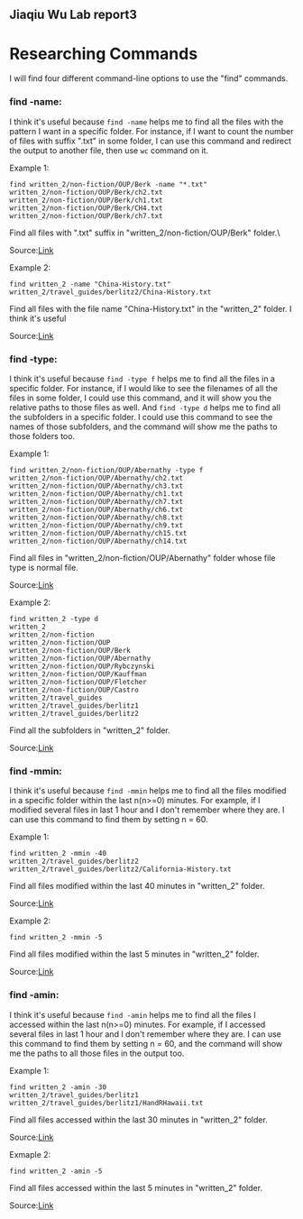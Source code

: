 ## Jiaqiu Wu Lab report3
# Researching Commands

I will find four different command-line options to use the "find" commands.

### find -name:

I think it's useful because `find -name` helps me to find all the files with the pattern I want in a specific folder. For instance, if I want to count the number of files with suffix ".txt" in some folder, I can use this command and redirect the output to another file, then use `wc` command on it.

Example 1:

```
find written_2/non-fiction/OUP/Berk -name "*.txt" 
written_2/non-fiction/OUP/Berk/ch2.txt
written_2/non-fiction/OUP/Berk/ch1.txt
written_2/non-fiction/OUP/Berk/CH4.txt
written_2/non-fiction/OUP/Berk/ch7.txt
```

Find all files with ".txt" suffix in "written_2/non-fiction/OUP/Berk" folder.\

Source:[Link](https://linuxize.com/post/how-to-find-files-in-linux-using-the-command-line)

Example 2:

```
find written_2 -name "China-History.txt"
written_2/travel_guides/berlitz2/China-History.txt
```

Find all files with the file name "China-History.txt" in the "written_2" folder.
I think it's useful 

Source:[Link](https://linuxize.com/post/how-to-find-files-in-linux-using-the-command-line)


### find -type:

I think it's useful because `find -type f` helps me to find all the files in a specific folder. For instance, if I would like to see the filenames of all the files in some folder, I could use this command, and it will show you the relative paths to those files as well.
And `find -type d` helps me to find all the subfolders in a specific folder. I could use this command to see the names of those subfolders, and the command will show me the paths to those folders too.

Example 1:

```
find written_2/non-fiction/OUP/Abernathy -type f
written_2/non-fiction/OUP/Abernathy/ch2.txt
written_2/non-fiction/OUP/Abernathy/ch3.txt
written_2/non-fiction/OUP/Abernathy/ch1.txt
written_2/non-fiction/OUP/Abernathy/ch7.txt
written_2/non-fiction/OUP/Abernathy/ch6.txt
written_2/non-fiction/OUP/Abernathy/ch8.txt
written_2/non-fiction/OUP/Abernathy/ch9.txt
written_2/non-fiction/OUP/Abernathy/ch15.txt
written_2/non-fiction/OUP/Abernathy/ch14.txt
```

Find all files in "written_2/non-fiction/OUP/Abernathy" folder whose file type is normal file.

Source:[Link](https://linuxize.com/post/how-to-find-files-in-linux-using-the-command-line)

Example 2:

```
find written_2 -type d                          
written_2
written_2/non-fiction
written_2/non-fiction/OUP
written_2/non-fiction/OUP/Berk
written_2/non-fiction/OUP/Abernathy
written_2/non-fiction/OUP/Rybczynski
written_2/non-fiction/OUP/Kauffman
written_2/non-fiction/OUP/Fletcher
written_2/non-fiction/OUP/Castro
written_2/travel_guides
written_2/travel_guides/berlitz1
written_2/travel_guides/berlitz2
```

Find all the subfolders in "written_2" folder.

Source:[Link](https://linuxize.com/post/how-to-find-files-in-linux-using-the-command-line)


### find -mmin:

I think it's useful because `find -mmin` helps me to find all the files modified in a specific folder within the last n(n>=0) minutes. For example, if I modified several files in last 1 hour and I don't remember where they are. I can use this command to find them by setting n = 60.

Example 1:

```
find written_2 -mmin -40
written_2/travel_guides/berlitz2
written_2/travel_guides/berlitz2/California-History.txt
```

Find all files modified within the last 40 minutes in "written_2" folder.

Source:[Link](https://sysaix.com/43-practical-examples-of-linux-find-command)

Example 2:

```
find written_2 -mmin -5
```

Find all files modified within the last 5 minutes in "written_2" folder.

Source:[Link](https://sysaix.com/43-practical-examples-of-linux-find-command)


### find -amin:

I think it's useful because `find -amin` helps me to find all the files I accessed within the last n(n>=0) minutes. For example, if I accessed several files in last 1 hour and I don't remember where they are. I can use this command to find them by setting n = 60, and the command will show me the paths to all those files in the output too.

Example 1:

```
find written_2 -amin -30
written_2/travel_guides/berlitz1
written_2/travel_guides/berlitz1/HandRHawaii.txt
```

Find all files accessed within the last 30 minutes in "written_2" folder.

Source:[Link](https://geekflare.com/linux-find-commands)

Exmaple 2:

```
find written_2 -amin -5
```

Find all files accessed within the last 5 minutes in "written_2" folder.

Source:[Link](https://geekflare.com/linux-find-commands)
